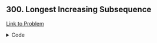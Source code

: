 <h2>300. Longest Increasing Subsequence</h2>

[Link to Problem](https://leetcode.com/problems/longest-increasing-subsequence)

<details><summary>Code</summary>

```java
import java.util.ArrayList;
import java.util.List;

public class LC300 {
    public int lengthOfLIS(int[] nums) {
        List<Integer> li = new ArrayList<>();
        int answer = 0;

        for (int i : nums) {
            if (li.isEmpty() || i > li.get(li.size() - 1)) {
                li.add(i);
                answer = answer + 1;
            } else {
                int lo = 0, hi = li.size() - 1, idx = -1;
                while (lo <= hi) {
                    int mid = (lo + hi) / 2;
                    if (li.get(mid) >= i) {
                        idx = mid;
                        hi = mid - 1;
                    } else {
                        lo = mid + 1;
                    }
                }
                li.set(idx, i);
            }
        }

        return answer;
    }
}
```

</details>